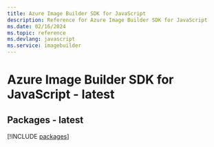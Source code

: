 ```yaml
---
title: Azure Image Builder SDK for JavaScript
description: Reference for Azure Image Builder SDK for JavaScript
ms.date: 02/16/2024
ms.topic: reference
ms.devlang: javascript
ms.service: imagebuilder
---
```

# Azure Image Builder SDK for JavaScript - latest
## Packages - latest
[!INCLUDE [packages](image-builder-index.md)]